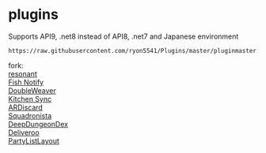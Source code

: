 # plugins
Supports API9, .net8 instead of API8, .net7 and Japanese environment
```
https://raw.githubusercontent.com/ryon5541/Plugins/master/pluginmaster.json
```
fork:  
[resonant](https://github.com/aulus-asina/resonant)  
[Fish Notify](https://github.com/carvelli)  
[DoubleWeaver](https://github.com/Bluefissure/DoubleWeaver)  
[Kitchen Sync](https://github.com/MidoriKami/)  
[ARDiscard](https://git.carvel.li/liza/ARDiscard)  
[Squadronista](https://git.carvel.li/liza/Squadronista)  
[DeepDungeonDex](https://github.com/wolfcomp/DeepDungeonDex/tree/master)  
[Deliveroo](https://git.carvel.li/liza/Deliveroo)  
[PartyListLayout](https://github.com/Taurenkey/PartyListLayout)
